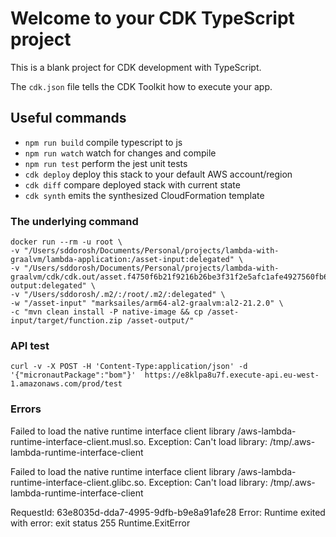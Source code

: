# Welcome to your CDK TypeScript project

This is a blank project for CDK development with TypeScript.

The `cdk.json` file tells the CDK Toolkit how to execute your app.

## Useful commands

* `npm run build`   compile typescript to js
* `npm run watch`   watch for changes and compile
* `npm run test`    perform the jest unit tests
* `cdk deploy`      deploy this stack to your default AWS account/region
* `cdk diff`        compare deployed stack with current state
* `cdk synth`       emits the synthesized CloudFormation template

### The underlying command

```shell
docker run --rm -u root \ 
-v "/Users/sddorosh/Documents/Personal/projects/lambda-with-graalvm/lambda-application:/asset-input:delegated" \
-v "/Users/sddorosh/Documents/Personal/projects/lambda-with-graalvm/cdk/cdk.out/asset.f4750f6b21f9216b26be3f31f2e5afc1afe4927560fb6c4ac2b391684069a000:/asset-output:delegated" \
-v "/Users/sddorosh/.m2/:/root/.m2/:delegated" \
-w "/asset-input" "marksailes/arm64-al2-graalvm:al2-21.2.0" \
-c "mvn clean install -P native-image && cp /asset-input/target/function.zip /asset-output/"
```

### API test
```shell
curl -v -X POST -H 'Content-Type:application/json' -d '{"micronautPackage":"bom"}'  https://e8klpa8u7f.execute-api.eu-west-1.amazonaws.com/prod/test
```

### Errors
Failed to load the native runtime interface client library /aws-lambda-runtime-interface-client.musl.so. Exception: Can't load library: /tmp/.aws-lambda-runtime-interface-client

Failed to load the native runtime interface client library /aws-lambda-runtime-interface-client.glibc.so. Exception: Can't load library: /tmp/.aws-lambda-runtime-interface-client

RequestId: 63e8035d-dda7-4995-9dfb-b9e8a91afe28 Error: Runtime exited with error: exit status 255
Runtime.ExitError

